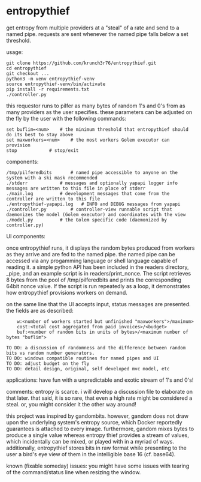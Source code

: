 # entropythief

get entropy from multiple providers at a "steal" of a rate and send to a named pipe. requests are sent whenever the named pipe falls below a set threshold.

usage:
```
git clone https://github.com/krunch3r76/entropythief.git
cd entropythief
git checkout ...
python3 -m venv entropythief-venv
source entropythief-venv/bin/activate
pip install -r requirements.txt
./controller.py
```

this requestor runs to pilfer as many bytes of random 1's and 0's from as many providers as the user specifies. these parameters can be adjusted on the fly by the user with the following commands:
```
set buflim=<num>	# the minimum threshold that entropythief should do its best to stay above
set maxworkers=<num>	# the most workers Golem executor can provision
stop			# stop/exit
```


components:
```
/tmp/pilferedbits		# named pipe accessible to anyone on the system with a ski mask recommended
./stderr			# messages and optionally yapapi logger info messages are written to this file in place of stderr
./main.log			# development messages that come from the controller are written to this file
./entropythief-yapapi.log	# INFO and DEBUG messages from yapapi
./controller.py			# controller-view runnable script that daemonizes the model (Golem executor) and coordinates with the view
./model.py			# the Golem specific code (daemonized by controller.py)
```

UI components:

once entropythief runs, it displays the random bytes produced from workers as they arrive and are fed to the named pipe. the named pipe can be accessed via any progamming language or shell language capable of reading it. a simple python API has been included in the readers directory, _pipe, and an example script is in readers/print_nonce. The script retrieves 8 bytes from the pool of /tmp/pilferedbits and prints the corresponding 64bit nonce value. If the script is run repeatedly as a loop, it demonstrates how entropythief provisions workers on demand.

on the same line that the UI accepts input, status messages are presented.
the fields are as described:
```
	w:<number of workers started but unfinished "maxworkers">/maximum>
	cost:<total cost aggregated from paid invoices>/<budget>
	buf:<number of random bits in units of bytes>/<maximum number of bytes "buflim">
```
```
TO DO: a discussion of randomness and the difference between random bits vs random number generators.
TO DO: windows compatible routines for named pipes and UI
TO DO: adjust budget on the fly
TO DO: detail design, original, self developed mvc model, etc
```
applications:
have fun with a unpredictable and exotic stream of 1's and 0's!

comments:
entropy is scarce. i will develop a discussion file to elaborate on that later. that said, it is so rare, that even a high rate might be considered a steal. or, you might consider it the other way around!

this project was inspired by gandombits. however, gandom does not draw upon the underlying system's entropy source, which Docker reportedly guarantees is attached to every image. furthermore, gandom mixes bytes to produce a single value whereas entropy thief provides a stream of values, which incidentally can be mixed, or played with in a myriad of ways. additionally, entropythief stores bits in raw format while presenting to the user a bird's eye view of them in the intelligible base 16 (cf. base64).

known (fixable someday) issues:
you might have some issues with tearing of the command/status line when resizing the window.
